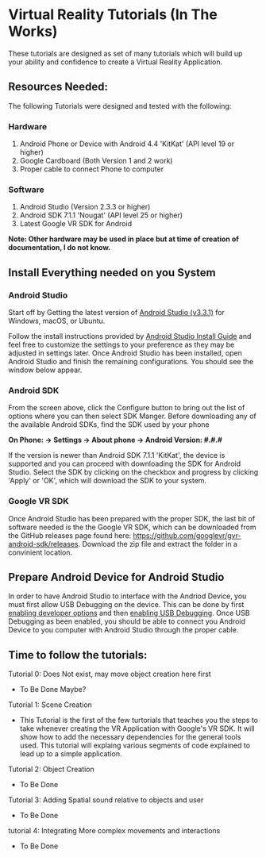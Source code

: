 # Virtual Reality Tutorials (In The Works)
These tutorials are designed as set of many tutorials which will build up your ability and confidence to create a Virtual Reality Application.

## Resources Needed:
The following Tutorials were designed and tested with the following:

### Hardware
1. Android Phone or Device with Android 4.4 'KitKat' (API level 19 or higher)
2. Google Cardboard (Both Version 1 and 2 work)
3. Proper cable to connect Phone to computer

### Software
1. Android Studio (Version 2.3.3 or higher)
2. Android SDK 7.1.1 'Nougat' (API level 25 or higher)
3. Latest Google VR SDK for Android

**Note: Other hardware may be used in place but at time of creation of documentation, I do not know.**

## Install Everything needed on you System

### Android Studio
Start off by Getting the latest version of [Android Studio (v3.3.1)](https://developer.android.com/studio/) for Windows, macOS, or Ubuntu.

Follow the install instructions provided by [Android Studio Install Guide](https://developer.android.com/studio/install) and feel free to customize the settings to your preference as they may be adjusted in settings later. Once Android Studio has been installed, open Android Studio and finish the remaining configurations. You should see the window below appear.

### Android SDK
From the screen above, click the Configure button to bring out the list of options where you can then select SDK Manger. Before downloading any of the available Android SDKs, find the SDK used by your phone 

**On Phone: -> Settings -> About phone -> Android Version: #.#.#**

If the version is newer than Android SDK 7.1.1 'KitKat', the device is supported and you can proceed with downloading the SDK for Android Studio. Select the SDK by clicking on the checkbox and progress by clicking 'Apply' or 'OK', which will download the SDK to your system. 

### Google VR SDK
Once Android Studio has been prepared with the proper SDK, the last bit of software needed is the the Google VR SDK, which can be downloaded from the GitHub releases page found here: https://github.com/googlevr/gvr-android-sdk/releases. Download the zip file and extract the folder in a convinient location.

## Prepare Android Device for Android Studio 
In order to have Android Studio to interface with the Andriod Device, you must first allow USB Debugging on the device. This can be done by first [enabling developer options](https://developer.android.com/studio/debug/dev-options#enable) and then [enabling USB Debugging](https://developer.android.com/studio/debug/dev-options#debugging). Once USB Debugging as been enabled, you should be able to connect you Android Device to you computer with Android Studio through the proper cable. 

## Time to follow the tutorials:
Tutorial 0: Does Not exist, may move object creation here first
- To Be Done Maybe?

Tutorial 1: Scene Creation
- This Tutorial is the first of the few turtorials that teaches you the steps to take whenever creating the VR Application with Google's VR SDK. It will show how to add the necessary dependencies for the general tools used. This tutorial will explaing various segments of code explained to lead up to a simple application. 

Tutorial 2: Object Creation
- To Be Done

Tutorial 3: Adding Spatial sound relative to objects and user
- To Be Done

tutorial 4: Integrating More complex movements and interactions
- To Be Done










